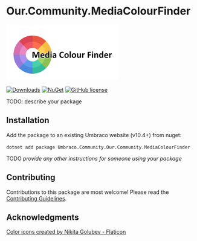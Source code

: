 # Our.Community.MediaColourFinder
![color-circle](assets/mediaColourFinder.png)

[![Downloads](https://img.shields.io/nuget/dt/Umbraco.Community.Our.Community.MediaColourFinder?color=cc9900)](https://www.nuget.org/packages/Umbraco.Community.Our.Community.MediaColourFinder/)
[![NuGet](https://img.shields.io/nuget/vpre/Umbraco.Community.Our.Community.MediaColourFinder?color=0273B3)](https://www.nuget.org/packages/Umbraco.Community.Our.Community.MediaColourFinder)
[![GitHub license](https://img.shields.io/github/license/WildSiteCreation/Our.Community.MediaColourFinder?color=8AB803)](LICENSE)


TODO: describe your package

<!--
Including screenshots is a really good idea! 

If you put images into /docs/screenshots, then you would reference them in this readme as, for example:

<img alt="..." src="https://github.com/WildSiteCreation/Our.Community.MediaColourFinder/blob/develop/docs/screenshots/screenshot.png">
-->

## Installation

Add the package to an existing Umbraco website (v10.4+) from nuget:

`dotnet add package Umbraco.Community.Our.Community.MediaColourFinder`

TODO *provide any other instructions for someone using your package*

## Contributing

Contributions to this package are most welcome! Please read the [Contributing Guidelines](CONTRIBUTING.md).

## Acknowledgments

<a href="https://www.flaticon.com/free-icons/color" title="color icons">Color icons created by Nikita Golubev - Flaticon</a>
